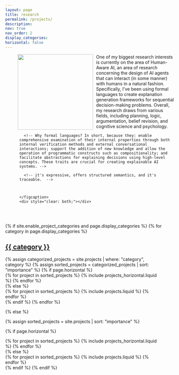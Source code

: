 ```yaml
---
layout: page
title: research
permalink: /projects/
description: 
nav: true
nav_order: 2
display_categories: 
horizontal: false
---
```




<figure style="position: relative; width: 100%; height: auto;">
    <img class="img-fluid rounded z-depth-1" style="float: left; margin-right: 10px; width: 240px; height: 240px;" src="{{ '/assets/img/HAI_logo.png' | relative_url }}" alt="" title="haxp image"/>
    <figcaption style="text-align:left; margin-left: 5px;">
      One of my biggest research interests is currently on the area of Human-Aware AI, an area of research concerning the design of AI agents that can interact (in some manner) with humans in a natural fashion. Specifically, I've been using formal languages to create explanation generation frameworks for sequential decision-making problems. Overall, my research draws from various fields, including planning, logic, argumentation, belief revision, and cognitive science and psychology.


      <!-- Why formal languages? In short, because they: enable comprehensive examination of their internal properties through both internal verification methods and external conversational interactions; support the addition of new knowledge and allow the operation of programmatic constructs such as compositionality; and facilitate abstractions for explaining decisions using high-level concepts. These traits are crucial for creating explainable AI systems. -->

      <!-- it's expressive, offers structured semantics, and it's traceable.  -->



    </figcaption>
    <div style="clear: both;"></div>
</figure>





<br> <br>
<!-- pages/projects.md -->
<div class="projects">
{% if site.enable_project_categories and page.display_categories %}
  <!-- Display categorized projects -->
  {% for category in page.display_categories %}
  <a id="{{ category }}" href=".#{{ category }}">
    <h2 class="category">{{ category }}</h2>
  </a>
  {% assign categorized_projects = site.projects | where: "category", category %}
  {% assign sorted_projects = categorized_projects | sort: "importance" %}
  <!-- Generate cards for each project -->
  {% if page.horizontal %}
  <div class="container">
    <div class="row row-cols-2">
    {% for project in sorted_projects %}
      {% include projects_horizontal.liquid %}
    {% endfor %}
    </div>
  </div>
  {% else %}
  <div class="grid">
    {% for project in sorted_projects %}
      {% include projects.liquid %}
    {% endfor %}
  </div>
  {% endif %}
  {% endfor %}

{% else %}

<!-- Display projects without categories -->

{% assign sorted_projects = site.projects | sort: "importance" %}

  <!-- Generate cards for each project -->

{% if page.horizontal %}

  <div class="container">
    <div class="row row-cols-2">
    {% for project in sorted_projects %}
      {% include projects_horizontal.liquid %}
    {% endfor %}
    </div>
  </div>
  {% else %}
  <div class="grid">
    {% for project in sorted_projects %}
      {% include projects.liquid %}
    {% endfor %}
  </div>
  {% endif %}
{% endif %}
</div>